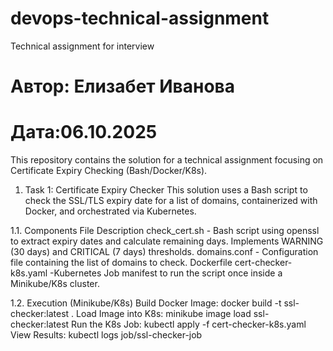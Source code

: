 # devops-technical-assignment
Technical assignment for interview

# Автор: Елизабет Иванова
# Дата:06.10.2025 

This repository contains the solution for a technical assignment focusing on Certificate Expiry Checking (Bash/Docker/K8s).

1. Task 1: Certificate Expiry Checker
This solution uses a Bash script to check the SSL/TLS expiry date for a list of domains, containerized with Docker, and orchestrated via Kubernetes.

1.1. Components File Description
check_cert.sh - Bash script using openssl to extract expiry dates and calculate remaining days. Implements WARNING (30 days) and CRITICAL (7 days) thresholds.
domains.conf - Configuration file containing the list of domains to check.
Dockerfile
cert-checker-k8s.yaml -Kubernetes Job manifest to run the script once inside a Minikube/K8s cluster.

1.2. Execution (Minikube/K8s)
Build Docker Image:
  docker build -t ssl-checker:latest .
Load Image into K8s:
  minikube image load ssl-checker:latest
Run the K8s Job:
  kubectl apply -f cert-checker-k8s.yaml
View Results:
kubectl logs job/ssl-checker-job
